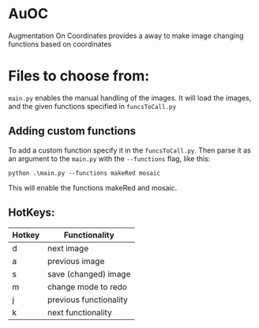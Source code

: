 # AuOC
Augmentation On Coordinates provides a away to make image changing functions based on coordinates

# Files to choose from:

`main.py` enables the manual handling of the images. It will load the images, and the given functions specified in `funcsToCall.py` 

## Adding custom functions

To add a custom function specify it in the `funcsToCall.py`. Then parse it as an argument to the `main.py` with the `--functions` flag, like this: 

  
```
python .\main.py --functions makeRed mosaic
```

This will enable the functions makeRed and mosaic. 

## HotKeys:

| Hotkey | Functionality          |
|--------|------------------------|
| d      | next image             |
| a      | previous image         |
| s      | save (changed) image   |
| m      | change mode to redo    |
| j      | previous functionality |
| k      | next functionality     |
